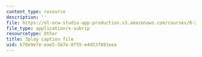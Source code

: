 ```yaml
---
content_type: resource
description: ''
file: https://ol-ocw-studio-app-production.s3.amazonaws.com/courses/8-20-introduction-to-special-relativity-january-iap-2021/b70e9e7eeae55b7e8f55e4d53f891eea_Pf_PvckSdTg.vtt
file_type: application/x-subrip
resourcetype: Other
title: 3play caption file
uid: b70e9e7e-eae5-5b7e-8f55-e4d53f891eea
---
```

